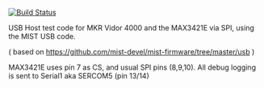 [![Build Status](https://travis-ci.org/erique/arduino_vidor_max3421e.svg?branch=master)](https://travis-ci.org/erique/arduino_vidor_max3421e)

USB Host test code for MKR Vidor 4000 and the MAX3421E via SPI, using the MIST USB code.

( based on https://github.com/mist-devel/mist-firmware/tree/master/usb )

MAX3421E uses pin 7 as CS, and usual SPI pins (8,9,10).
All debug logging is sent to Serial1 aka SERCOM5 (pin 13/14)
